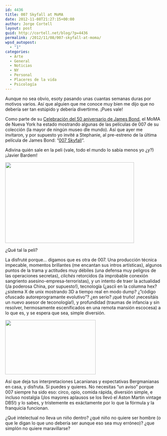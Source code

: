 ```yaml
---
id: 4436
title: 007 Skyfall at MoMA
date: 2012-11-08T21:27:15+00:00
author: Jorge Cortell
layout: post
guid: http://cortell.net/blog/?p=4436
permalink: /2012/11/08/007-skyfall-at-moma/
wpsd_autopost:
  - "1"
categories:
  - Arte
  - General
  - Noticias
  - NY
  - Personal
  - Placeres de la vida
  - Psicología
---
```

Aunque no sea obvio, esoty pasando unas cuantas semanas duras por motivos varios. Así que alguien que me conoce muy bien me dijo que no debería ser tan estúpido y debería divertirme. ¡Pues vale!

<p title="http://www.007.com/moma-salutes-bond/">
  Como parte de su <a title="http://www.007.com/moma-salutes-bond/" href="http://www.007.com/moma-salutes-bond/" target="_blank">Celebración del 50 aniversario de James Bond</a>, el MoMA de Nueva York ha estado mostrando algunas de las películas de 007 de su colección (la mayor de ningún museo dle mundo). Así que ayer me invitaron, y por supuesto yo invité a Stephanie, al pre-estreno de la última película de James Bond: &#8220;<a title="http://www.imdb.com/title/tt1074638/" href="http://www.imdb.com/title/tt1074638/" target="_blank">007 Skyfall</a>&#8220;.
</p>

Adivina quién sale en la peli (vale, todo el mundo lo sabía menos yo ¿y?) ¡Javier Bardem!

<img class="aligncenter" title="Bardem" src="http://www.wallpapermania.eu/images/lthumbs/2012-09/3416_James-Bond-Agent-007-Skyfall.jpg" alt="" width="413" height="258" />

¿Qué tal la peli?

La disfruté porque&#8230; digamos que es otra de 007. Una producción técnica impecable, momentos brillantes (me encantan sus intros artísticas), algunos puntos de la trama y actitudes muy débiles (una defensa muy peligros de las operaciones secretas), _clichés_ retorcidos (la improbable conexión sangriento asesino-empresa-terroristas), y un intento de traer la actualidad (¡la poderosa China, por supuesto!), tecnología (¿ascii en la columna hex? ¿sistema X de unix mostrando 3D a tiempo real en modo dump? ¿&#8221;código ofuscado autoreprogramante evolutivo&#8221;? ¿en serio? ¡qué truño! ¡necesitáis un nuevo asesor de teconología!), y profundidad (traumas de infancia y sin resolver, hermosamente escenificados en una remota mansión escocesa) a lo que es, y se espera que sea, simple diversión.

<img class="aligncenter" title="Skyfall" src="https://encrypted-tbn3.gstatic.com/images?q=tbn:ANd9GcRXN4pAnW_Sip169Wp87JAJAe-ltZC5jdTHdbTAYrSLTdMoGdeaMg" alt="" width="290" height="174" />

Así que deja tus interpretaciones Lacanianas y expectativas Bergmanianas en casa, y disfruta. Si puedes y quieres. No necesitas &#8220;un aviso&#8221; porque 007 siempre ha sido eso: circo, opio, comida rápida, diversión simple, e incluso nostalgia (¡los mayores aplausos se los llevó el Aston Martin vintage DB5!) y lo sabes, y trístemente es exáctamente por lo que la fórmula y la franquicia funcionan.

¿Qué intelectual no lleva un niño dentro? ¿qué niño no quiere ser hombre (o que le digan lo que uno debería ser aunque eso sea muy erróneo)? ¿que simplón no quiere maravillarse?